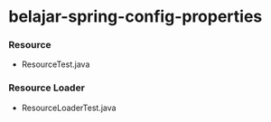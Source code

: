 # belajar-spring-config-properties

### Resource
* ResourceTest.java

### Resource Loader
* ResourceLoaderTest.java
